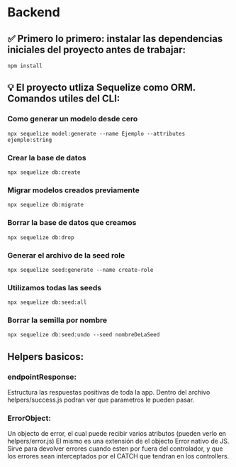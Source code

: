 # Backend 

## ✅ Primero lo primero: instalar las dependencias iniciales del proyecto antes de trabajar:
```
npm install
```

## 💡 El proyecto utliza Sequelize como ORM. Comandos utiles del CLI:

### Como generar un modelo desde cero
```
npx sequelize model:generate --name Ejemplo --attributes ejemplo:string
```
### Crear la base de datos
```
npx sequelize db:create
```
### Migrar modelos creados previamente
```
npx sequelize db:migrate
```
### Borrar la base de datos que creamos
```
npx sequelize db:drop
``` 
### Generar el archivo de la seed role
```
npx sequelize seed:generate --name create-role
``` 
### Utilizamos todas las seeds
```
npx sequelize db:seed:all
``` 
### Borrar la semilla por nombre
```
npx sequelize db:seed:undo --seed nombreDeLaSeed
``` 


## Helpers basicos:

### endpointResponse:
Estructura las respuestas positivas de toda la app. Dentro del archivo helpers/success.js podran ver que parametros le pueden pasar.

### ErrorObject:
Un objecto de error, el cual puede recibir varios atributos (pueden verlo en helpers/error.js)
El mismo es una extensión de el objecto Error nativo de JS. Sirve para devolver errores cuando esten por fuera del controlador, y que los errores sean interceptados por el CATCH que tendran en los controllers. 




